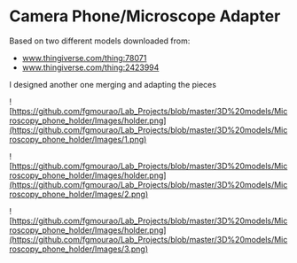 #  Camera Phone/Microscope Adapter 

Based on two different models downloaded from:<br />

- www.thingiverse.com/thing:78071<br />
- www.thingiverse.com/thing:2423994<br />

I designed another one merging and adapting the pieces<br />


![https://github.com/fgmourao/Lab_Projects/blob/master/3D%20models/Microscopy_phone_holder/Images/holder.png](https://github.com/fgmourao/Lab_Projects/blob/master/3D%20models/Microscopy_phone_holder/Images/1.png)<br />

![https://github.com/fgmourao/Lab_Projects/blob/master/3D%20models/Microscopy_phone_holder/Images/holder.png](https://github.com/fgmourao/Lab_Projects/blob/master/3D%20models/Microscopy_phone_holder/Images/2.png)<br />

![https://github.com/fgmourao/Lab_Projects/blob/master/3D%20models/Microscopy_phone_holder/Images/holder.png](https://github.com/fgmourao/Lab_Projects/blob/master/3D%20models/Microscopy_phone_holder/Images/3.png)<br />




